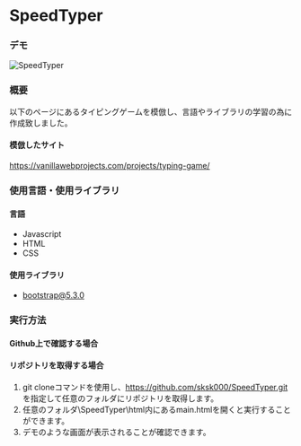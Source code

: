 # SpeedTyper
### デモ
![SpeedTyper](https://github.com/sksk000/SpeedTyper/assets/137740372/24389344-ee87-4822-bac5-ecec79bc4bfd)

### 概要
以下のページにあるタイピングゲームを模倣し、言語やライブラリの学習の為に作成致しました。

#### 模倣したサイト
https://vanillawebprojects.com/projects/typing-game/

### 使用言語・使用ライブラリ
#### 言語
- Javascript
- HTML
- CSS

#### 使用ライブラリ
- bootstrap@5.3.0

### 実行方法
#### Github上で確認する場合
#### リポジトリを取得する場合
1. git cloneコマンドを使用し、https://github.com/sksk000/SpeedTyper.git を指定して任意のフォルダにリポジトリを取得します。
2. 任意のフォルダ\SpeedTyper\html内にあるmain.htmlを開くと実行することができます。
3. デモのような画面が表示されることが確認できます。
